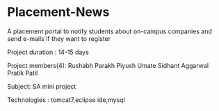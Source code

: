 Placement-News
==============

A placement portal to notify students about on-campus companies and send e-mails if they want to register


Project duration :
14-15 days

Project members(4):
Rushabh Parakh
Piyush Umate
Sidhant Aggarwal
Pratik Patil

Subject:
SA mini project

Technologies :
tomcat7,eclipse ide,mysql
